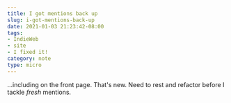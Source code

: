```yaml
---
title: I got mentions back up
slug: i-got-mentions-back-up
date: 2021-01-03 21:23:42-08:00
tags:
- IndieWeb
- site
- I fixed it!
category: note
type: micro
---
```

…including on the front page.
That's new.
Need to rest and refactor before I tackle _fresh_ mentions.